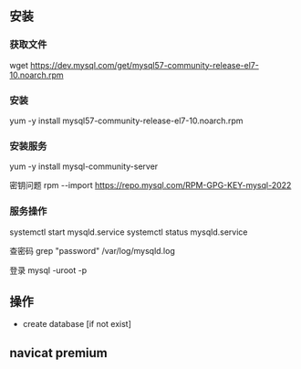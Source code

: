 ## 安装
### 获取文件
wget https://dev.mysql.com/get/mysql57-community-release-el7-10.noarch.rpm

### 安装
yum -y install mysql57-community-release-el7-10.noarch.rpm

### 安装服务
yum -y install mysql-community-server

密钥问题
rpm --import https://repo.mysql.com/RPM-GPG-KEY-mysql-2022 

### 服务操作
systemctl start mysqld.service
systemctl status mysqld.service

查密码
grep "password" /var/log/mysqld.log

登录
mysql -uroot -p

## 操作

- create database [if not exist] <name>

## navicat premium

